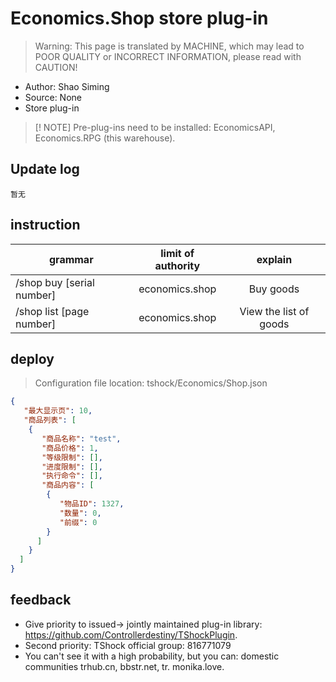 # Economics.Shop store plug-in

> Warning: This page is translated by MACHINE, which may lead to POOR QUALITY or INCORRECT INFORMATION, please read with CAUTION!


- Author: Shao Siming
- Source: None
- Store plug-in

> [! NOTE]
> Pre-plug-ins need to be installed: EconomicsAPI, Economics.RPG (this warehouse).

## Update log

```
暂无
```

## instruction

|grammar|limit of authority|explain|
| ----------------- |:------------:|:----------:|
|/shop buy [serial number]|economics.shop|Buy goods|
|/shop list [page number]|economics.shop|View the list of goods|

## deploy
> Configuration file location: tshock/Economics/Shop.json
```json
{
   "最大显示页": 10,
   "商品列表": [
    {
       "商品名称": "test",
       "商品价格": 1,
       "等级限制": [],
       "进度限制": [],
       "执行命令": [],
       "商品内容": [
        {
           "物品ID": 1327,
           "数量": 0,
           "前缀": 0
        }
      ]
    }
  ]
}
```
## feedback
- Give priority to issued-> jointly maintained plug-in library: https://github.com/Controllerdestiny/TShockPlugin.
- Second priority: TShock official group: 816771079
- You can't see it with a high probability, but you can: domestic communities trhub.cn, bbstr.net, tr. monika.love.